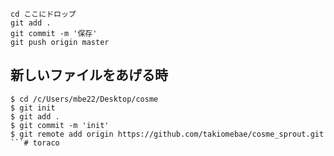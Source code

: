 
```
cd ここにドロップ
git add .
git commit -m '保存'
git push origin master
```

## 新しいファイルをあげる時

```
$ cd /c/Users/mbe22/Desktop/cosme
$ git init
$ git add .
$ git commit -m 'init'
$ git remote add origin https://github.com/takiomebae/cosme_sprout.git
```#   t o r a c o  
 